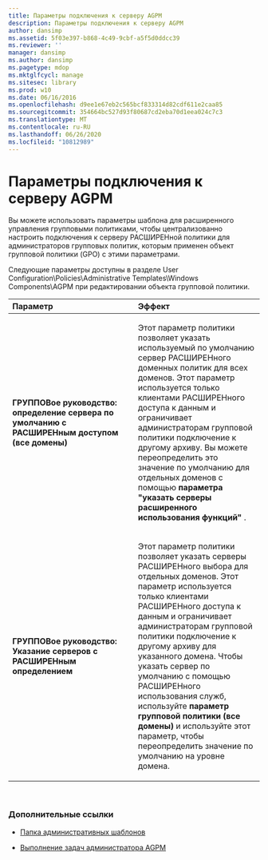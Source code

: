 ```yaml
---
title: Параметры подключения к серверу AGPM
description: Параметры подключения к серверу AGPM
author: dansimp
ms.assetid: 5f03e397-b868-4c49-9cbf-a5f5d0ddcc39
ms.reviewer: ''
manager: dansimp
ms.author: dansimp
ms.pagetype: mdop
ms.mktglfcycl: manage
ms.sitesec: library
ms.prod: w10
ms.date: 06/16/2016
ms.openlocfilehash: d9ee1e67eb2c565bcf833314d82cdf611e2caa85
ms.sourcegitcommit: 354664bc527d93f80687cd2eba70d1eea024c7c3
ms.translationtype: MT
ms.contentlocale: ru-RU
ms.lasthandoff: 06/26/2020
ms.locfileid: "10812989"
---
```

# Параметры подключения к серверу AGPM


Вы можете использовать параметры шаблона для расширенного управления групповыми политиками, чтобы централизованно настроить подключения к серверу РАСШИРЕНной политики для администраторов групповых политик, которым применен объект групповой политики (GPO) с этими параметрами.

Следующие параметры доступны в разделе User Configuration\\Policies\\Administrative Templates\\Windows Components\\AGPM при редактировании объекта групповой политики.

<table>
<colgroup>
<col width="50%" />
<col width="50%" />
</colgroup>
<thead>
<tr class="header">
<th align="left">Параметр</th>
<th align="left">Эффект</th>
</tr>
</thead>
<tbody>
<tr class="odd">
<td align="left"><p><strong>ГРУППОВое руководство: определение сервера по умолчанию с РАСШИРЕНным доступом (все домены)</strong></p></td>
<td align="left"><p>Этот параметр политики позволяет указать используемый по умолчанию сервер РАСШИРЕНного доменных политик для всех доменов. Этот параметр используется только клиентами РАСШИРЕНного доступа к данным и ограничивает администраторам групповой политики подключение к другому архиву. Вы можете переопределить это значение по умолчанию для отдельных доменов с помощью <strong> параметра "указать серверы расширенного использования функций" </strong> .</p></td>
</tr>
<tr class="even">
<td align="left"><p><strong>ГРУППОВое руководство: Указание серверов с РАСШИРЕНным определением</strong></p></td>
<td align="left"><p>Этот параметр политики позволяет указать серверы РАСШИРЕНного выбора для отдельных доменов. Этот параметр используется только клиентами РАСШИРЕНного доступа к данным и ограничивает администраторам групповой политики подключение к другому архиву для указанного домена. Чтобы указать сервер по умолчанию с помощью РАСШИРЕНного использования служб, используйте <strong> параметр групповой политики (все домены) </strong> и используйте этот параметр, чтобы переопределить значение по умолчанию на уровне домена.</p></td>
</tr>
</tbody>
</table>

 

### Дополнительные ссылки

-   [Папка административных шаблонов](administrative-templates-folder-agpm30ops.md)

-   [Выполнение задач администратора AGPM](performing-agpm-administrator-tasks-agpm30ops.md)

 

 





